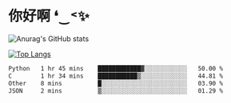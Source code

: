 # 你好啊 ❛‿˂✨

![Anurag's GitHub stats](https://github-readme-stats.vercel.app/api?username=ZombieFly&count_private=true&show_icons=true)

[![Top Langs](https://github-readme-stats.vercel.app/api/top-langs/?username=ZombieFly&layout=compact&count_private=true&hide=Ruby,makefile)](https://github.com/anuraghazra/github-readme-stats)

<!--START_SECTION:waka-->

```txt
Python   1 hr 45 mins    ████████████▓░░░░░░░░░░░░   50.00 %
C        1 hr 34 mins    ███████████▒░░░░░░░░░░░░░   44.81 %
Other    8 mins          █░░░░░░░░░░░░░░░░░░░░░░░░   03.90 %
JSON     2 mins          ▒░░░░░░░░░░░░░░░░░░░░░░░░   01.29 %
```

<!--END_SECTION:waka-->
